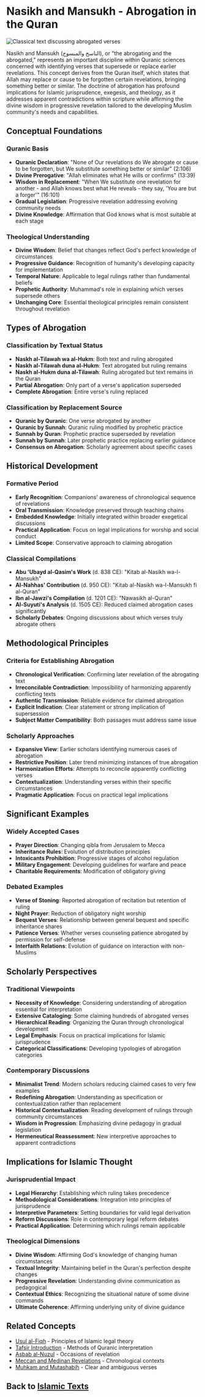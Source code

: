 # Nasikh and Mansukh - Abrogation in the Quran

![Classical text discussing abrogated verses](nasikh_mansukh_image.jpg)

Nasikh and Mansukh (الناسخ والمنسوخ), or "the abrogating and the abrogated," represents an important discipline within Quranic sciences concerned with identifying verses that supersede or replace earlier revelations. This concept derives from the Quran itself, which states that Allah may replace or cause to be forgotten certain revelations, bringing something better or similar. The doctrine of abrogation has profound implications for Islamic jurisprudence, exegesis, and theology, as it addresses apparent contradictions within scripture while affirming the divine wisdom in progressive revelation tailored to the developing Muslim community's needs and capabilities.

## Conceptual Foundations

### Quranic Basis
- **Quranic Declaration**: "None of Our revelations do We abrogate or cause to be forgotten, but We substitute something better or similar" (2:106)
- **Divine Prerogative**: "Allah eliminates what He wills or confirms" (13:39)
- **Wisdom in Replacement**: "When We substitute one revelation for another - and Allah knows best what He reveals - they say, 'You are but a forger'" (16:101)
- **Gradual Legislation**: Progressive revelation addressing evolving community needs
- **Divine Knowledge**: Affirmation that God knows what is most suitable at each stage

### Theological Understanding
- **Divine Wisdom**: Belief that changes reflect God's perfect knowledge of circumstances
- **Progressive Guidance**: Recognition of humanity's developing capacity for implementation
- **Temporal Nature**: Applicable to legal rulings rather than fundamental beliefs
- **Prophetic Authority**: Muhammad's role in explaining which verses supersede others
- **Unchanging Core**: Essential theological principles remain consistent throughout revelation

## Types of Abrogation

### Classification by Textual Status
- **Naskh al-Tilawah wa al-Hukm**: Both text and ruling abrogated
- **Naskh al-Tilawah duna al-Hukm**: Text abrogated but ruling remains
- **Naskh al-Hukm duna al-Tilawah**: Ruling abrogated but text remains in the Quran
- **Partial Abrogation**: Only part of a verse's application superseded
- **Complete Abrogation**: Entire verse's ruling replaced

### Classification by Replacement Source
- **Quranic by Quranic**: One verse abrogated by another
- **Quranic by Sunnah**: Quranic ruling modified by prophetic practice
- **Sunnah by Quran**: Prophetic practice superseded by revelation
- **Sunnah by Sunnah**: Later prophetic practice replacing earlier guidance
- **Consensus on Abrogation**: Scholarly agreement about specific cases

## Historical Development

### Formative Period
- **Early Recognition**: Companions' awareness of chronological sequence of revelations
- **Oral Transmission**: Knowledge preserved through teaching chains
- **Embedded Knowledge**: Initially integrated within broader exegetical discussions
- **Practical Application**: Focus on legal implications for worship and social conduct
- **Limited Scope**: Conservative approach to claiming abrogation

### Classical Compilations
- **Abu 'Ubayd al-Qasim's Work** (d. 838 CE): "Kitab al-Nasikh wa-l-Mansukh"
- **Al-Nahhas' Contribution** (d. 950 CE): "Kitab al-Nasikh wa-l-Mansukh fi al-Quran"
- **Ibn al-Jawzi's Compilation** (d. 1201 CE): "Nawasikh al-Quran"
- **Al-Suyuti's Analysis** (d. 1505 CE): Reduced claimed abrogation cases significantly
- **Scholarly Debates**: Ongoing discussions about which verses truly abrogate others

## Methodological Principles

### Criteria for Establishing Abrogation
- **Chronological Verification**: Confirming later revelation of the abrogating text
- **Irreconcilable Contradiction**: Impossibility of harmonizing apparently conflicting texts
- **Authentic Transmission**: Reliable evidence for claimed abrogation
- **Explicit Indication**: Clear statement or strong implication of supersession
- **Subject Matter Compatibility**: Both passages must address same issue

### Scholarly Approaches
- **Expansive View**: Earlier scholars identifying numerous cases of abrogation
- **Restrictive Position**: Later trend minimizing instances of true abrogation
- **Harmonization Efforts**: Attempts to reconcile apparently conflicting verses
- **Contextualization**: Understanding verses within their specific circumstances
- **Pragmatic Application**: Focus on practical legal implications

## Significant Examples

### Widely Accepted Cases
- **Prayer Direction**: Changing qibla from Jerusalem to Mecca
- **Inheritance Rules**: Evolution of distribution principles
- **Intoxicants Prohibition**: Progressive stages of alcohol regulation
- **Military Engagement**: Developing guidelines for warfare and peace
- **Charitable Requirements**: Modification of obligatory giving

### Debated Examples
- **Verse of Stoning**: Reported abrogation of recitation but retention of ruling
- **Night Prayer**: Reduction of obligatory night worship
- **Bequest Verses**: Relationship between general bequest and specific inheritance shares
- **Patience Verses**: Whether verses counseling patience abrogated by permission for self-defense
- **Interfaith Relations**: Evolution of guidance on interaction with non-Muslims

## Scholarly Perspectives

### Traditional Viewpoints
- **Necessity of Knowledge**: Considering understanding of abrogation essential for interpretation
- **Extensive Cataloging**: Some claiming hundreds of abrogated verses
- **Hierarchical Reading**: Organizing the Quran through chronological development
- **Legal Emphasis**: Focus on practical implications for Islamic jurisprudence
- **Categorical Classifications**: Developing typologies of abrogation categories

### Contemporary Discussions
- **Minimalist Trend**: Modern scholars reducing claimed cases to very few examples
- **Redefining Abrogation**: Understanding as specification or contextualization rather than replacement
- **Historical Contextualization**: Reading development of rulings through community circumstances
- **Wisdom in Progression**: Emphasizing divine pedagogy in gradual legislation
- **Hermeneutical Reassessment**: New interpretive approaches to apparent contradictions

## Implications for Islamic Thought

### Jurisprudential Impact
- **Legal Hierarchy**: Establishing which ruling takes precedence
- **Methodological Considerations**: Integration into principles of jurisprudence
- **Interpretive Parameters**: Setting boundaries for valid legal derivation
- **Reform Discussions**: Role in contemporary legal reform debates
- **Practical Application**: Determining which rulings remain applicable

### Theological Dimensions
- **Divine Wisdom**: Affirming God's knowledge of changing human circumstances
- **Textual Integrity**: Maintaining belief in the Quran's perfection despite changes
- **Progressive Revelation**: Understanding divine communication as pedagogical
- **Contextual Ethics**: Recognizing the situational nature of some divine commands
- **Ultimate Coherence**: Affirming underlying unity of divine guidance

## Related Concepts

- [Usul al-Fiqh](./usul_al_fiqh.md) - Principles of Islamic legal theory
- [Tafsir Introduction](./tafsir_introduction.md) - Methods of Quranic interpretation
- [Asbab al-Nuzul](./asbab_al_nuzul.md) - Occasions of revelation
- [Meccan and Medinan Revelations](./meccan_medinan.md) - Chronological contexts
- [Muhkam and Mutashabih](./muhkam_mutashabih.md) - Clear and ambiguous verses

## Back to [Islamic Texts](./README.md)

